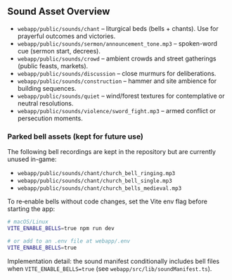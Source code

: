 ## Sound Asset Overview

* `webapp/public/sounds/chant` – liturgical beds (bells + chants). Use for prayerful outcomes and victories.
* `webapp/public/sounds/sermon/announcement_tone.mp3` – spoken-word cue (sermon start, decrees).
* `webapp/public/sounds/crowd` – ambient crowds and street gatherings (public feasts, markets).
* `webapp/public/sounds/discussion` – close murmurs for deliberations.
* `webapp/public/sounds/construction` – hammer and site ambience for building sequences.
* `webapp/public/sounds/quiet` – wind/forest textures for contemplative or neutral resolutions.
* `webapp/public/sounds/violence/sword_fight.mp3` – armed conflict or persecution moments.

### Parked bell assets (kept for future use)

The following bell recordings are kept in the repository but are currently unused in-game:

- `webapp/public/sounds/chant/church_bell_ringing.mp3`
- `webapp/public/sounds/chant/church_bell_single.mp3`
- `webapp/public/sounds/chant/church_bells_medieval.mp3`

To re‑enable bells without code changes, set the Vite env flag before starting the app:

```bash
# macOS/Linux
VITE_ENABLE_BELLS=true npm run dev

# or add to an .env file at webapp/.env
VITE_ENABLE_BELLS=true
```

Implementation detail: the sound manifest conditionally includes bell files when `VITE_ENABLE_BELLS=true` (see `webapp/src/lib/soundManifest.ts`).
